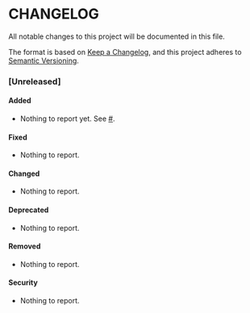 CHANGELOG
=========
All notable changes to this project will be documented in this file.

The format is based on [Keep a Changelog](https://keepachangelog.com/en/1.0.0/),
and this project adheres to [Semantic Versioning](https://semver.org/spec/v2.0.0.html).

### [Unreleased]
#### Added
- Nothing to report yet.
  See [#]().

#### Fixed
- Nothing to report.

#### Changed
- Nothing to report.

#### Deprecated
- Nothing to report.

#### Removed
- Nothing to report.

#### Security
- Nothing to report.
